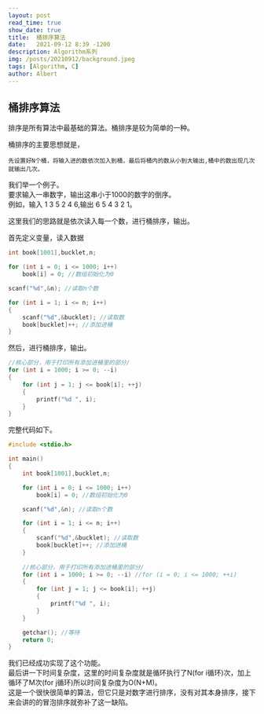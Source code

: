 ```yaml
---
layout: post
read_time: true
show_date: true
title:  桶排序算法
date:   2021-09-12 8:39 -1200
description: Algorithm系列
img: /posts/20210912/background.jpeg
tags: [Algorithm, C]
author: Albert
---
```

## 桶排序算法
排序是所有算法中最基础的算法。桶排序是较为简单的一种。

桶排序的主要思想就是，
```
先设置好N个桶，将输入进的数依次加入到桶，最后将桶内的数从小到大输出,桶中的数出现几次就输出几次。
```
我们举一个例子。  
要求输入一串数字，输出这串小于1000的数字的倒序。  
例如，输入 1 3 5 2 4 6,输出 6 5 4 3 2 1。

这里我们的思路就是依次读入每一个数，进行桶排序，输出。  

首先定义变量，读入数据
```c
int book[1001],bucklet,n;

for (int i = 0; i <= 1000; i++)
	book[i] = 0; //数组初始化为0

scanf("%d",&n); //读取n个数

for (int i = 1; i <= n; i++)
{
	scanf("%d",&bucklet); //读取数
	book[bucklet]++; //添加进桶
}
```
然后，进行桶排序，输出。
```c
//核心部分，用于打印所有添加进桶里的部分/
for (int i = 1000; i >= 0; --i)
{
	for (int j = 1; j <= book[i]; ++j)
	{
		printf("%d ", i);
	}
}
```
完整代码如下。
```c
#include <stdio.h>

int main()
{
	int book[1001],bucklet,n;

	for (int i = 0; i <= 1000; i++)
		book[i] = 0; //数组初始化为0

	scanf("%d",&n); //读取n个数

	for (int i = 1; i <= n; i++)
	{
		scanf("%d",&bucklet); //读取数
		book[bucklet]++; //添加进桶
	}
	
	//核心部分，用于打印所有添加进桶里的部分/
	for (int i = 1000; i >= 0; --i) //for (i = 0; i <= 1000; ++i)
	{
		for (int j = 1; j <= book[i]; ++j)
		{
			printf("%d ", i);
		}
	}

	getchar(); //等待
	return 0;
}
```
我们已经成功实现了这个功能。  
最后讲一下时间复杂度，这里的时间复杂度就是循环执行了N(for i循环)次，加上循环了M次(for j循环)所以时间复杂度为O(N+M)。  
这是一个很快很简单的算法，但它只是对数字进行排序，没有对其本身排序，接下来会讲的的冒泡排序就弥补了这一缺陷。